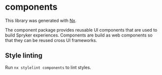 # components

This library was generated with [Nx](https://nx.dev).

The component package provides reusable UI components that are used to build Spryker experiences. Components are build as web components so that they can be reused cross UI frameworks.

## Style linting

Run `nx stylelint components` to lint styles.
